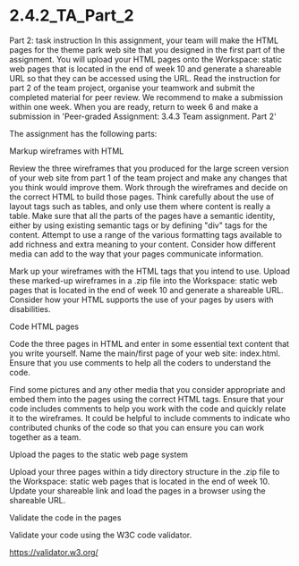 # 2.4.2_TA_Part_2

Part 2: task instruction
In this assignment, your team will make the HTML pages for the theme park web site that you designed in the first part of the assignment. You will upload your HTML pages onto the Workspace: static web pages that is located in the end of week 10 and generate a shareable URL so that they can be accessed using the URL. Read the instruction for part 2 of the team project, organise your teamwork and submit the completed material for peer review. We recommend to make a submission within one week. When you are ready, return to week 6 and make a submission in 'Peer-graded Assignment: 3.4.3 Team assignment. Part 2'  

The assignment has the following parts:

Markup wireframes with HTML

Review the three wireframes that you produced for the large screen version of your web site from part 1 of the team project and make any changes that you think would improve them. Work through the wireframes and decide on the correct HTML to build those pages. Think carefully about the use of layout tags such as tables, and only use them where content is really a table. Make sure that all the parts of the pages have a semantic identity, either by using existing semantic tags or by defining "div" tags for the content. Attempt to use a range of the various formatting tags available to add richness and extra meaning to your content. Consider how different media can add to the way that your pages communicate information.

Mark up your wireframes with the HTML tags that you intend to use. Upload these marked-up wireframes in a .zip file into the Workspace: static web pages that is located in the end of week 10 and generate a shareable URL. Consider how your HTML supports the use of your pages by users with disabilities.

Code HTML pages

Code the three pages in HTML and enter in some essential text content that you write yourself. Name the main/first page of your web site: index.html. Ensure that you use comments to help all the coders to understand the code.

Find some pictures and any other media that you consider appropriate and embed them into the pages using the correct HTML tags. Ensure that your code includes comments to help you work with the code and quickly relate it to the wireframes. It could be helpful to include comments to indicate who contributed chunks of the code so that you can ensure you can work together as a team.

Upload the pages to the static web page system

Upload your three pages within a tidy directory structure in the .zip file to the Workspace: static web pages that is located in the end of week 10. Update your shareable link  and load the pages in a browser using the shareable URL.

Validate the code in the pages

Validate your code using the W3C code validator. 

https://validator.w3.org/
